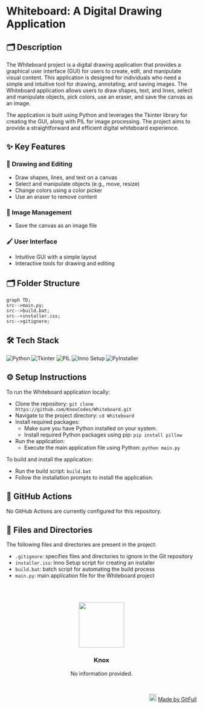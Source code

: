 # Whiteboard: A Digital Drawing Application
## 🗂️ Description

The Whiteboard project is a digital drawing application that provides a graphical user interface (GUI) for users to create, edit, and manipulate visual content. This application is designed for individuals who need a simple and intuitive tool for drawing, annotating, and saving images. The Whiteboard application allows users to draw shapes, text, and lines, select and manipulate objects, pick colors, use an eraser, and save the canvas as an image.

The application is built using Python and leverages the Tkinter library for creating the GUI, along with PIL for image processing. The project aims to provide a straightforward and efficient digital whiteboard experience.

## ✨ Key Features

### 🎨 Drawing and Editing

* Draw shapes, lines, and text on a canvas
* Select and manipulate objects (e.g., move, resize)
* Change colors using a color picker
* Use an eraser to remove content

### 📸 Image Management

* Save the canvas as an image file

### 🖌️ User Interface

* Intuitive GUI with a simple layout
* Interactive tools for drawing and editing

## 🗂️ Folder Structure

```mermaid
graph TD;
src-->main.py;
src-->build.bat;
src-->installer.iss;
src-->gitignore;
```

## 🛠️ Tech Stack

![Python](https://img.shields.io/badge/Python-3776AB?logo=python&logoColor=white&style=for-the-badge)
![Tkinter](https://img.shields.io/badge/Tkinter-0071B5?logo=tkinter&logoColor=white&style=for-the-badge)
![PIL](https://img.shields.io/badge/Pillow-0071B5?logo=pillow&logoColor=white&style=for-the-badge)
![Inno Setup](https://img.shields.io/badge/Inno_Setup-0071B5?logo=innosetup&logoColor=white&style=for-the-badge)
![PyInstaller](https://img.shields.io/badge/PyInstaller-0071B5?logo=pyinstaller&logoColor=white&style=for-the-badge)

## ⚙️ Setup Instructions

To run the Whiteboard application locally:

* Clone the repository: `git clone https://github.com/KnoxCodes/Whiteboard.git`
* Navigate to the project directory: `cd Whiteboard`
* Install required packages: 
  * Make sure you have Python installed on your system.
  * Install required Python packages using pip: `pip install pillow`
* Run the application: 
  * Execute the main application file using Python: `python main.py`

To build and install the application:

* Run the build script: `build.bat`
* Follow the installation prompts to install the application.

## 📝 GitHub Actions

No GitHub Actions are currently configured for this repository.

## 📁 Files and Directories

The following files and directories are present in the project:

* `.gitignore`: specifies files and directories to ignore in the Git repository
* `installer.iss`: Inno Setup script for creating an installer
* `build.bat`: batch script for automating the build process
* `main.py`: main application file for the Whiteboard project



<br><br>
<div align="center">
<img src="https://avatars.githubusercontent.com/u/217230820?v=4" width="120" />
<h3>Knox</h3>
<p>No information provided.</p>
</div>
<br>
<p align="right">
<img src="https://gitfull.vercel.app/appLogo.png" width="20"/>  <a href="https://gitfull.vercel.app">Made by GitFull</a>
</p>
    